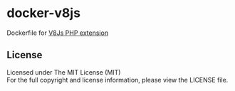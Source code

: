 docker-v8js
===========

Dockerfile for [V8Js PHP extension](https://github.com/phpv8/v8js)


License
-------

Licensed under The MIT License (MIT)  
For the full copyright and license information, please view the LICENSE file.
